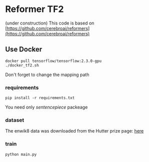 # Reformer TF2
(under construction)
This code is based on [https://github.com/cerebroai/reformers](https://github.com/cerebroai/reformers)

## Use Docker 
    docker pull tensorflow/tensorflow:2.3.0-gpu
    ./docker_tf2.sh
Don't forget to change the mapping path 

### requirements
    pip install -r requirements.txt
You need only *sentencepiece* packeage 

### dataset

The enwik8 data was downloaded from the Hutter prize page: [here](http://prize.hutter1.net/)

### train

	python main.py
	


